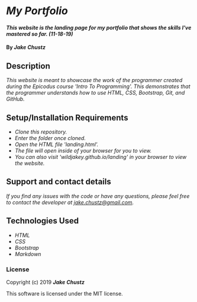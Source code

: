 # _My Portfolio_

#### _This website is the landing page for my portfolio that shows the skills I've mastered so far. (11-18-19)_

#### By _**Jake Chustz**_

## Description

_This website is meant to showcase the work of the programmer created during the Epicodus course 'Intro To Programming'. This demonstrates that the programmer understands how to use HTML, CSS, Bootstrap, Git, and GitHub._

## Setup/Installation Requirements

* _Clone this repository._
* _Enter the folder once cloned._
* _Open the HTML file 'landing.html'._
* _The file will open inside of your browser for you to view._
* _You can also visit 'wildjakey.github.io/landing' in your browser to view the website._

## Support and contact details

_If you find any issues with the code or have any questions, please feel free to contact the developer at jake.chustz@gmail.com._

## Technologies Used

* _HTML_
* _CSS_
* _Bootstrap_
* _Markdown_

### License

Copyright (c) 2019 **_Jake Chustz_**

This software is licensed under the MIT license.